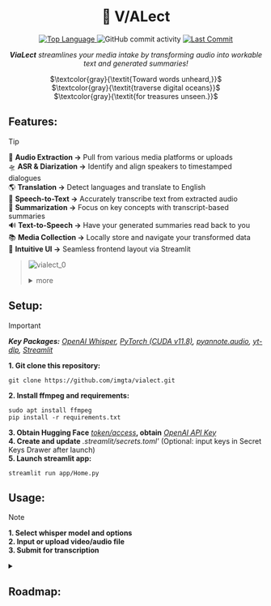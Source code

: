 <h1 align="center">👾 V/ALect</h1>

<div align="center">
    <a href="https://github.com/imgta/vialect/search?l=python" target="_blank">
        <img src="https://img.shields.io/github/languages/top/imgta/vialect" alt="Top Language"/>
    </a>
    <img alt="GitHub commit activity" src="https://img.shields.io/github/commit-activity/m/imgta/vialect?label=commits&color=6d3fc0">
    <a href="https://github.com/imgta/vialect/commits/main" target="_blank">
        <img src="https://img.shields.io/github/last-commit/imgta/vialect" alt="Last Commit"/>
    </a>
</div>
<p align="center"><strong><em>ViaLect</strong> streamlines your media intake by transforming audio into workable text and generated summaries!</em></p>
<div align="center">
    
$`\textcolor{gray}{\textit{Toward words unheard,}}`$<br>
$`\textcolor{gray}{\textit{traverse digital oceans}}`$<br>
$`\textcolor{gray}{\textit{for treasures unseen.}}`$

</div>

## Features:
> [!TIP]
> 📡 **Audio Extraction &rarr;** Pull from various media platforms or uploads  
> 🛸 **ASR & Diarization &rarr;** Identify and align speakers to timestamped dialogues  
> 🌎 **Translation &rarr;** Detect languages and translate to English  
> 🤖 **Speech-to-Text &rarr;** Accurately transcribe text from extracted audio  
> 💬 **Summarization &rarr;** Focus on key concepts with transcript-based summaries  
> 🔊 **Text-to-Speech &rarr;** Have your generated summaries read back to you  
> 📚 **Media Collection &rarr;** Locally store and navigate your transformed data  
> 🚀 **Intuitive UI &rarr;** Seamless frontend layout via Streamlit  
> > ![vialect_0](https://github.com/imgta/vialect/assets/126015138/38ad4715-e942-4ff1-bc9c-34b8bc102d81)  
> > <details><summary>more</summary>
> > 
> > ![vialect_medias](https://github.com/imgta/vialect/assets/126015138/6f44a528-0b6f-485f-9ed2-91269810a1ad)
> > 
> > </details>


## Setup:
> [!IMPORTANT]
> _**Key Packages:**  [OpenAI Whisper](https://github.com/openai/whisper), [PyTorch (CUDA v11.8)](https://pytorch.org/get-started/locally/), [pyannote.audio](https://github.com/pyannote/pyannote-audio), [yt-dlp](https://github.com/yt-dlp/yt-dlp), [Streamlit](https://github.com/streamlit/streamlit)_  
> 
> **1. Git clone this repository:**
> ```console
> git clone https://github.com/imgta/vialect.git
> ```
> **2. Install ffmpeg and requirements:**
> ```console
> sudo apt install ffmpeg
> pip install -r requirements.txt
> ```
> **3. Obtain Hugging Face** [_token/access_](https://huggingface.co/pyannote/speaker-diarization-3.1)**, obtain** [_OpenAI API Key_](https://platform.openai.com/api-keys)  
> **4. Create and update** _.streamlit/secrets.toml'_ (Optional: input keys in Secret Keys Drawer after launch)  
> **5. Launch streamlit app:**
> ```console
> streamlit run app/Home.py
> ```

## Usage:
> [!NOTE]
> __1. Select whisper model and options__  
> __2. Input or upload video/audio file__  
> __3. Submit for transcription__

<details>
  <summary><h2>Roadmap:</h2></summary>
    
- [x] Generate summary based on transcript text
- [ ] Create and store text embeddings in vector DB for RAG querying
- [ ] ASR/Diarization for timestamps => reduced sliding window
- [ ] Partition overlap + translation stress test _(Anime subbing?)_
- [ ] Realtime ASR
</details>
